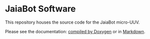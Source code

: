 # JaiaBot Software

This repository houses the source code for the JaiaBot micro-UUV. 

Please see the documentation: [compiled by Doxygen](https://gobysoft.org/doc/jaiabot/html/) or in [Markdown](https://github.com/jaiarobotics/jaiabot/blob/1.y/src/doc/markdown/page01_main.md).
